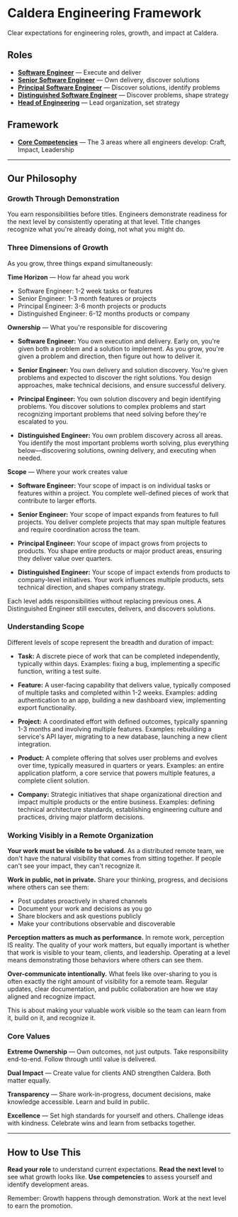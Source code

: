 # Caldera Engineering Framework

Clear expectations for engineering roles, growth, and impact at Caldera.

## Roles

- **[Software Engineer](roles/01-software-engineer.md)** — Execute and deliver
- **[Senior Software Engineer](roles/02-senior-software-engineer.md)** — Own delivery, discover solutions
- **[Principal Software Engineer](roles/03-principal-software-engineer.md)** — Discover solutions, identify problems
- **[Distinguished Software Engineer](roles/04-distinguished-software-engineer.md)** — Discover problems, shape strategy
- **[Head of Engineering](roles/05-head-of-engineering.md)** — Lead organization, set strategy

## Framework

- **[Core Competencies](competencies.md)** — The 3 areas where all engineers develop: Craft, Impact, Leadership

---

## Our Philosophy

### Growth Through Demonstration
You earn responsibilities before titles. Engineers demonstrate readiness for the next level by consistently operating at that level. Title changes recognize what you're already doing, not what you might do.

### Three Dimensions of Growth

As you grow, three things expand simultaneously:

**Time Horizon** — How far ahead you work
- Software Engineer: 1-2 week tasks or features
- Senior Engineer: 1-3 month features or projects
- Principal Engineer: 3-6 month projects or products
- Distinguished Engineer: 6-12 months products or company

**Ownership** — What you're responsible for discovering

- **Software Engineer:** You own execution and delivery. Early on, you're given both a problem and a solution to implement. As you grow, you're given a problem and direction, then figure out how to deliver it.

- **Senior Engineer:** You own delivery and solution discovery. You're given problems and expected to discover the right solutions. You design approaches, make technical decisions, and ensure successful delivery.

- **Principal Engineer:** You own solution discovery and begin identifying problems. You discover solutions to complex problems and start recognizing important problems that need solving before they're escalated to you.

- **Distinguished Engineer:** You own problem discovery across all areas. You identify the most important problems worth solving, plus everything below—discovering solutions, owning delivery, and executing when needed.

**Scope** — Where your work creates value

- **Software Engineer:** Your scope of impact is on individual tasks or features within a project. You complete well-defined pieces of work that contribute to larger efforts.

- **Senior Engineer:** Your scope of impact expands from features to full projects. You deliver complete projects that may span multiple features and require coordination across the team.

- **Principal Engineer:** Your scope of impact grows from projects to products. You shape entire products or major product areas, ensuring they deliver value over quarters.

- **Distinguished Engineer:** Your scope of impact extends from products to company-level initiatives. Your work influences multiple products, sets technical direction, and shapes company strategy.

Each level adds responsibilities without replacing previous ones. A Distinguished Engineer still executes, delivers, and discovers solutions.

### Understanding Scope

Different levels of scope represent the breadth and duration of impact:

- **Task:** A discrete piece of work that can be completed independently, typically within days. Examples: fixing a bug, implementing a specific function, writing a test suite.

- **Feature:** A user-facing capability that delivers value, typically composed of multiple tasks and completed within 1-2 weeks. Examples: adding authentication to an app, building a new dashboard view, implementing export functionality.

- **Project:** A coordinated effort with defined outcomes, typically spanning 1-3 months and involving multiple features. Examples: rebuilding a service's API layer, migrating to a new database, launching a new client integration.

- **Product:** A complete offering that solves user problems and evolves over time, typically measured in quarters or years. Examples: an entire application platform, a core service that powers multiple features, a complete client solution.

- **Company:** Strategic initiatives that shape organizational direction and impact multiple products or the entire business. Examples: defining technical architecture standards, establishing engineering culture and practices, driving major platform decisions.

### Working Visibly in a Remote Organization

**Your work must be visible to be valued.** As a distributed remote team, we don't have the natural visibility that comes from sitting together. If people can't see your impact, they can't recognize it.

**Work in public, not in private.** Share your thinking, progress, and decisions where others can see them:
- Post updates proactively in shared channels
- Document your work and decisions as you go
- Share blockers and ask questions publicly
- Make your contributions observable and discoverable

**Perception matters as much as performance.** In remote work, perception IS reality. The quality of your work matters, but equally important is whether that work is visible to your team, clients, and leadership. Operating at a level means demonstrating those behaviors where others can see them.

**Over-communicate intentionally.** What feels like over-sharing to you is often exactly the right amount of visibility for a remote team. Regular updates, clear documentation, and public collaboration are how we stay aligned and recognize impact.

This is about making your valuable work visible so the team can learn from it, build on it, and recognize it.

### Core Values

**Extreme Ownership** — Own outcomes, not just outputs. Take responsibility end-to-end. Follow through until value is delivered.

**Dual Impact** — Create value for clients AND strengthen Caldera. Both matter equally.

**Transparency** — Share work-in-progress, document decisions, make knowledge accessible. Learn and build in public.

**Excellence** — Set high standards for yourself and others. Challenge ideas with kindness. Celebrate wins and learn from setbacks together.

---

## How to Use This

**Read your role** to understand current expectations. **Read the next level** to see what growth looks like. **Use competencies** to assess yourself and identify development areas.

Remember: Growth happens through demonstration. Work at the next level to earn the promotion.